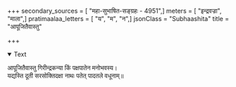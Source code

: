+++
secondary_sources = [ "महा-सुभाषित-सङ्ग्रहः - 4951",]
meters = [ "इन्द्रवज्रा", "माला",]
pratimaalaa_letters = [ "य", "म", "न",]
jsonClass = "Subhaashita"
title = "आपूजितैवास्तु"

+++

<details open><summary>Text</summary>

आपूजितैवास्तु गिरीन्द्रकन्या किं पक्षपातेन मनोभवस्य।  
यद्यस्ति दूती सरसोक्तिदक्षा नाथः पतेत् पादतले वधूनाम्॥
</details>
